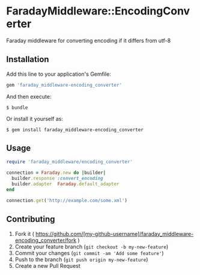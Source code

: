 # FaradayMiddleware::EncodingConverter

Faraday middleware for converting encoding if it differs from utf-8

## Installation

Add this line to your application's Gemfile:

```ruby
gem 'faraday_middleware-encoding_converter'
```

And then execute:

    $ bundle

Or install it yourself as:

    $ gem install faraday_middleware-encoding_converter

## Usage

```ruby
require 'faraday_middleware/encoding_converter'

connection = Faraday.new do |builder|
  builder.response :convert_encoding
  builder.adapter  Faraday.default_adapter
end

connection.get('http://example.com/some.xml')
```

## Contributing

1. Fork it ( https://github.com/[my-github-username]/faraday_middleware-encoding_converter/fork )
2. Create your feature branch (`git checkout -b my-new-feature`)
3. Commit your changes (`git commit -am 'Add some feature'`)
4. Push to the branch (`git push origin my-new-feature`)
5. Create a new Pull Request
